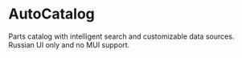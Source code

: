 AutoCatalog
===========
Parts catalog with intelligent search and customizable data sources. Russian UI only and no MUI support.
